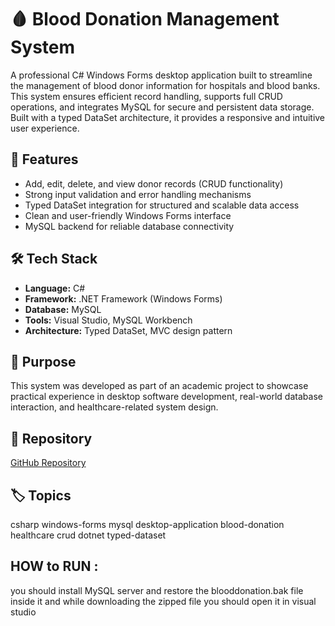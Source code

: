 # 🩸 Blood Donation Management System

A professional C# Windows Forms desktop application built to streamline the management of blood donor information for hospitals and blood banks. This system ensures efficient record handling, supports full CRUD operations, and integrates MySQL for secure and persistent data storage. Built with a typed DataSet architecture, it provides a responsive and intuitive user experience.

## 📌 Features

- Add, edit, delete, and view donor records (CRUD functionality)
- Strong input validation and error handling mechanisms
- Typed DataSet integration for structured and scalable data access
- Clean and user-friendly Windows Forms interface
- MySQL backend for reliable database connectivity

## 🛠️ Tech Stack

- **Language:** C#
- **Framework:** .NET Framework (Windows Forms)
- **Database:** MySQL
- **Tools:** Visual Studio, MySQL Workbench
- **Architecture:** Typed DataSet, MVC design pattern

## 🎯 Purpose

This system was developed as part of an academic project to showcase practical experience in desktop software development, real-world database interaction, and healthcare-related system design.

## 🔗 Repository

[GitHub Repository](https://github.com/ryn2004t)

## 🏷️ Topics

csharp
windows-forms
mysql
desktop-application
blood-donation
healthcare
crud
dotnet
typed-dataset


## HOW to RUN :
you should install MySQL server and restore the blooddonation.bak file inside it
and while downloading the zipped file you should open it in visual studio
